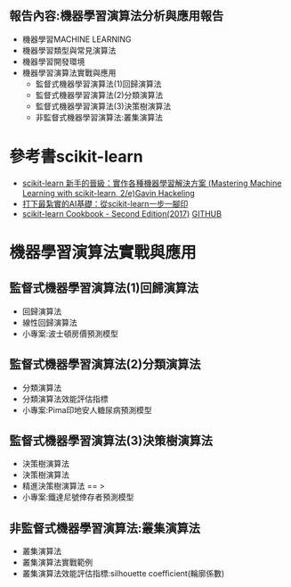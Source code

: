 ## 報告內容:機器學習演算法分析與應用報告
- 機器學習MACHINE LEARNING 
- 機器學習類型與常見演算法
- 機器學習開發環境
- 機器學習演算法實戰與應用
  - 監督式機器學習演算法(1)回歸演算法
  - 監督式機器學習演算法(2)分類演算法
  - 監督式機器學習演算法(3)決策樹演算法
  - 非監督式機器學習演算法:叢集演算法
# 參考書scikit-learn
- [scikit-learn 新手的晉級：實作各種機器學習解決方案 (Mastering Machine Learning with scikit-learn, 2/e)Gavin Hackeling](https://www.tenlong.com.tw/products/9789864344840)
- [打下最紮實的AI基礎：從scikit-learn一步一腳印](https://www.books.com.tw/products/0010816766?sloc=main)
- [scikit-learn Cookbook - Second Edition(2017)](https://www.packtpub.com/product/scikit-learn-cookbook-second-edition/9781787286382) [GITHUB](https://github.com/packtpublishing/scikit-learn-cookbook-second-edition)


# 機器學習演算法實戰與應用
## 監督式機器學習演算法(1)回歸演算法
- 回歸演算法
- 線性回歸演算法
- 小專案:波士頓房價預測模型
## 監督式機器學習演算法(2)分類演算法
- 分類演算法
- 分類演算法效能評估指標
- 小專案:Pima印地安人糖尿病預測模型
## 監督式機器學習演算法(3)決策樹演算法
- 決策樹演算法
- 決策樹演算法
- 精進決策樹演算法 == >
- 小專案:鐵達尼號倖存者預測模型
## 非監督式機器學習演算法:叢集演算法
- 叢集演算法
- 叢集演算法實戰範例
- 叢集演算法效能評估指標:silhouette coefficient(輪廓係數)
